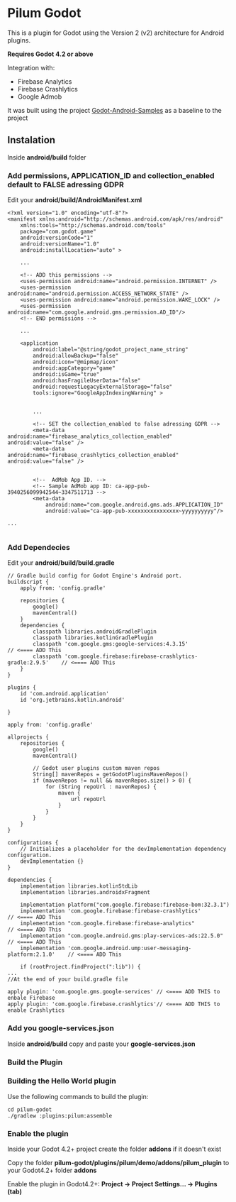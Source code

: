 # Pilum Godot

This is a plugin for Godot using the Version 2 (v2) architecture for Android plugins.

**Requires Godot 4.2 or above**

Integration with:
- Firebase Analytics
- Firebase Crashlytics
- Google Admob

It was built using the project [Godot-Android-Samples](https://github.com/m4gr3d/Godot-Android-Samples) as a baseline to the project


## Instalation

Inside **android/build** folder

### Add permissions, APPLICATION_ID and collection_enabled default to FALSE adressing GDPR

Edit your **android/build/AndroidManifest.xml**

 
```
<?xml version="1.0" encoding="utf-8"?>
<manifest xmlns:android="http://schemas.android.com/apk/res/android"
    xmlns:tools="http://schemas.android.com/tools"
    package="com.godot.game"
    android:versionCode="1"
    android:versionName="1.0"
    android:installLocation="auto" >

    ...

    <!-- ADD this permissions -->    
    <uses-permission android:name="android.permission.INTERNET" />
    <uses-permission android:name="android.permission.ACCESS_NETWORK_STATE" />
    <uses-permission android:name="android.permission.WAKE_LOCK" />
    <uses-permission android:name="com.google.android.gms.permission.AD_ID"/>
    <!-- END permissions -->

    ...

    <application
        android:label="@string/godot_project_name_string"
        android:allowBackup="false"
        android:icon="@mipmap/icon"
        android:appCategory="game"
        android:isGame="true"
        android:hasFragileUserData="false"
        android:requestLegacyExternalStorage="false"
        tools:ignore="GoogleAppIndexingWarning" >
        
        
        ...
        
        <!-- SET the collection_enabled to false adressing GDPR -->
        <meta-data android:name="firebase_analytics_collection_enabled" android:value="false" />
        <meta-data android:name="firebase_crashlytics_collection_enabled" android:value="false" />        


        <!--  AdMob App ID. -->
        <!-- Sample AdMob app ID: ca-app-pub-3940256099942544~3347511713 -->
        <meta-data
            android:name="com.google.android.gms.ads.APPLICATION_ID"
            android:value="ca-app-pub-xxxxxxxxxxxxxxxx~yyyyyyyyyy"/>

...


```

### Add Dependecies

Edit your **android/build/build.gradle**


```
// Gradle build config for Godot Engine's Android port.
buildscript {
    apply from: 'config.gradle'

    repositories {
        google()
        mavenCentral()
    }
    dependencies {
        classpath libraries.androidGradlePlugin
        classpath libraries.kotlinGradlePlugin
        classpath 'com.google.gms:google-services:4.3.15'                    // <==== ADD This
        classpath 'com.google.firebase:firebase-crashlytics-gradle:2.9.5'    // <==== ADD This
    }
}

plugins {
    id 'com.android.application'
    id 'org.jetbrains.kotlin.android'

}

apply from: 'config.gradle'

allprojects {
    repositories {
        google()
        mavenCentral()

        // Godot user plugins custom maven repos
        String[] mavenRepos = getGodotPluginsMavenRepos()
        if (mavenRepos != null && mavenRepos.size() > 0) {
            for (String repoUrl : mavenRepos) {
                maven {
                    url repoUrl
                }
            }
        }
    }
}

configurations {
    // Initializes a placeholder for the devImplementation dependency configuration.
    devImplementation {}
}

dependencies {
    implementation libraries.kotlinStdLib
    implementation libraries.androidxFragment

    implementation platform("com.google.firebase:firebase-bom:32.3.1")
    implementation 'com.google.firebase:firebase-crashlytics'                // <==== ADD This
    implementation "com.google.firebase:firebase-analytics"                  // <==== ADD This
    implementation "com.google.android.gms:play-services-ads:22.5.0"         // <==== ADD This
    implementation 'com.google.android.ump:user-messaging-platform:2.1.0'    // <==== ADD This

    if (rootProject.findProject(":lib")) {
...
//At the end of your build.gradle file

apply plugin: 'com.google.gms.google-services' // <==== ADD THIS to enbale Firebase
apply plugin: 'com.google.firebase.crashlytics'// <==== ADD THIS to enable Crashlytics

```

### Add you google-services.json

Inside **android/build** copy and paste your **google-services.json**



### Build the Plugin

### Building the Hello World plugin

Use the following commands to build the plugin:

```
cd pilum-godot
./gradlew :plugins:pilum:assemble
```

### Enable the plugin

Inside your Godot 4.2+ project create the folder **addons** if it doesn't exist

Copy the folder **pilum-godot/plugins/pilum/demo/addons/pilum_plugin** to your Godot4.2+ folder **addons**

Enable the plugin in Godot4.2+: **Project -> Project Settings... -> Plugins (tab)**




